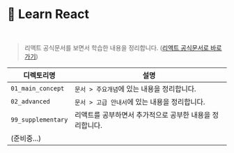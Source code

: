 # :page_facing_up: Learn React

<br>

> 리액트 공식문서를 보면서 학습한 내용을 정리합니다. (<a href="https://ko.reactjs.org/" target="_blank">리액트 공식문서로 바로가기</a>)

| 디렉토리명         | 설명                                                     |
| ------------------ | -------------------------------------------------------- |
| `01_main_concept`  | `문서 > 주요개념`에 있는 내용을 정리합니다.              |
| `02_advanced`      | `문서 > 고급 안내서`에 있는 내용을 정리합니다.           |
| `99_supplementary` | 리액트를 공부하면서 추가적으로 공부한 내용을 정리합니다. |
| (준비중...)        |                                                          |

